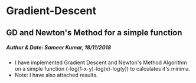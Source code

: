 # Gradient-Descent
## GD and Newton's Method for a simple function
##### Author & Date: Sameer Kumar, 18/11/2018
- I have implemented Gradient Descent and Newton's Method Algorithm on a simple function (-log(1-x-y)-log(x)-log(y)) to calculates it's minima. 
- Note: I have also attached results.
